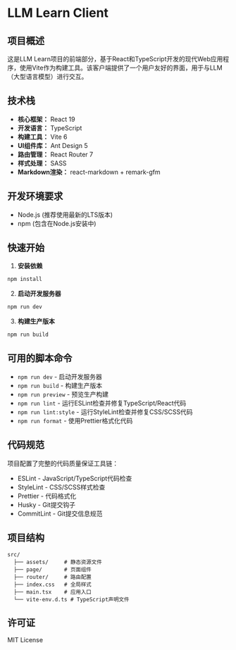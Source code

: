 # LLM Learn Client

## 项目概述

这是LLM Learn项目的前端部分，基于React和TypeScript开发的现代Web应用程序，使用Vite作为构建工具。该客户端提供了一个用户友好的界面，用于与LLM（大型语言模型）进行交互。

## 技术栈

- **核心框架：** React 19
- **开发语言：** TypeScript
- **构建工具：** Vite 6
- **UI组件库：** Ant Design 5
- **路由管理：** React Router 7
- **样式处理：** SASS
- **Markdown渲染：** react-markdown + remark-gfm

## 开发环境要求

- Node.js (推荐使用最新的LTS版本)
- npm (包含在Node.js安装中)

## 快速开始

1. **安装依赖**

```bash
npm install
```

2. **启动开发服务器**

```bash
npm run dev
```

3. **构建生产版本**

```bash
npm run build
```

## 可用的脚本命令

- `npm run dev` - 启动开发服务器
- `npm run build` - 构建生产版本
- `npm run preview` - 预览生产构建
- `npm run lint` - 运行ESLint检查并修复TypeScript/React代码
- `npm run lint:style` - 运行StyleLint检查并修复CSS/SCSS代码
- `npm run format` - 使用Prettier格式化代码

## 代码规范

项目配置了完整的代码质量保证工具链：

- ESLint - JavaScript/TypeScript代码检查
- StyleLint - CSS/SCSS样式检查
- Prettier - 代码格式化
- Husky - Git提交钩子
- CommitLint - Git提交信息规范

## 项目结构

```
src/
  ├── assets/     # 静态资源文件
  ├── page/       # 页面组件
  ├── router/     # 路由配置
  ├── index.css   # 全局样式
  ├── main.tsx    # 应用入口
  └── vite-env.d.ts # TypeScript声明文件
```

## 许可证

MIT License
